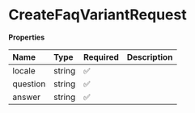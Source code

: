# CreateFaqVariantRequest

**Properties**

| Name     | Type   | Required | Description |
| :------- | :----- | :------- | :---------- |
| locale   | string | ✅       |             |
| question | string | ✅       |             |
| answer   | string | ✅       |             |

<!-- This file was generated by liblab | https://liblab.com/ -->
